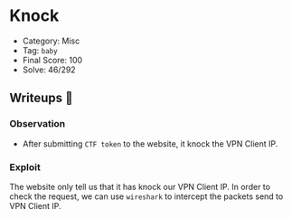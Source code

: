 # Knock
- Category: Misc
- Tag: `baby`
- Final Score: 100
- Solve: 46/292

## Writeups :eyes:
### Observation
- After submitting `CTF token` to the website, it knock the VPN Client IP.
### Exploit
The website only tell us that it has knock our VPN Client IP. In order to check the request, we can use `wireshark` to intercept the packets send to VPN Client IP.